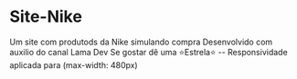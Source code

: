 # Site-Nike
Um site com produtods da Nike simulando compra
Desenvolvido com auxilio  do canal Lama Dev
Se gostar dê uma  ⭐Estrela⭐
-- Responsividade aplicada para (max-width: 480px)
